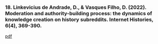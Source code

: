 

### 18. Linkevicius de Andrade, D., & Vasques Filho, D. (2022). Moderation and authority-building process: the dynamics of knowledge creation on history subreddits. Internet Histories, 6(4), 369-390.  
[pdf](http://vasquesfilho.github.io/files/moderation_and_authority.pdf)

